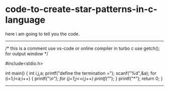 # code-to-create-star-patterns-in-c-language
here i am going to tell you the code.
__________________________________________________________________________________________________________________________________________________________________________
/* this is a comment use vs-code or online compiler 
in turbo c use getch(); for output window */



#include<stdio.h>

int main()
{
    int i,j,a;
    printf("define the termination =");
    scanf("%d",&a);
    for (i=1;i<a;i++)
    {
        printf("*\n");
        for (j=1;j<=i;j++)
        printf("*");
    }
    printf("*");
    return 0;
}
__________________________________________________________________________________________________________________________________________________________________________
